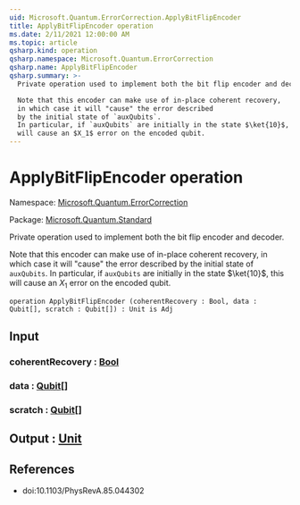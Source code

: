 ```yaml
---
uid: Microsoft.Quantum.ErrorCorrection.ApplyBitFlipEncoder
title: ApplyBitFlipEncoder operation
ms.date: 2/11/2021 12:00:00 AM
ms.topic: article
qsharp.kind: operation
qsharp.namespace: Microsoft.Quantum.ErrorCorrection
qsharp.name: ApplyBitFlipEncoder
qsharp.summary: >-
  Private operation used to implement both the bit flip encoder and decoder.

  Note that this encoder can make use of in-place coherent recovery,
  in which case it will "cause" the error described
  by the initial state of `auxQubits`.
  In particular, if `auxQubits` are initially in the state $\ket{10}$, this
  will cause an $X_1$ error on the encoded qubit.
---
```


# ApplyBitFlipEncoder operation

Namespace: [Microsoft.Quantum.ErrorCorrection](xref:Microsoft.Quantum.ErrorCorrection)

Package: [Microsoft.Quantum.Standard](https://nuget.org/packages/Microsoft.Quantum.Standard)


Private operation used to implement both the bit flip encoder and decoder.Note that this encoder can make use of in-place coherent recovery,in which case it will "cause" the error describedby the initial state of `auxQubits`.In particular, if `auxQubits` are initially in the state $\ket{10}$, thiswill cause an $X_1$ error on the encoded qubit.

```qsharp
operation ApplyBitFlipEncoder (coherentRecovery : Bool, data : Qubit[], scratch : Qubit[]) : Unit is Adj
```


## Input

### coherentRecovery : [Bool](xref:microsoft.quantum.lang-ref.bool)




### data : [Qubit](xref:microsoft.quantum.lang-ref.qubit)[]




### scratch : [Qubit](xref:microsoft.quantum.lang-ref.qubit)[]





## Output : [Unit](xref:microsoft.quantum.lang-ref.unit)



## References

- doi:10.1103/PhysRevA.85.044302
